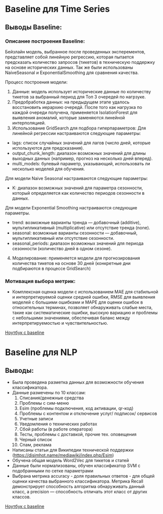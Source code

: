 # Baseline для Time Series

## Выводы Baseline:
### Описание построения Baseline:
Бейзлайн модель, выбранное после проведенных эксперементов, представляет собой линейную регрессию, которая пытается предсказать количество запросов (тикетов) в техническую поддержку на основе исторических данных. Так же были использованы NaiveSeasonal и ExponentialSmoothing для сравнения качества.

Процесс построения модели:
1. Данные: модель использует исторические данные по количеству тикетов за выбранный период для Топ 3 очередей по нагрзуке.
2. Предобработка данных: на предыдущем этапе удалось восстановить иерархию очередй. После того как нагрузка по каждой очереди получена, применяется IsolationForest для выявления аномалий, которые заменяются линейной интерполяцией.
3. Использование GridSearch для подбора гиперпараметров:
Для линейной регрессии настраиваются следующие параметры:

- lags: список случайных значений для лагов (число дней, которые используются для предсказания).
- output_chunk_length: диапазон возможных значений для длины выходных данных (например, прогноз на несколько дней вперед).
- multi_models: булевый параметр, указывающий, использовать ли несколько моделей для обучения.

Для модели Naive Seasonal настраиваются следующие параметры:

- K: диапазон возможных значений для параметра сезонности, который определяется как количество периодов сезонности в данных.

Для модели Exponential Smoothing настраиваются следующие параметры.

- trend: возможные варианты тренда — добавочный (additive), мультипликативный (multiplicative) или отсутствие тренда (none).
- seasonal: возможные варианты сезонности — добавочный, мультипликативный или отсутствие сезонности.
- seasonal_periods: диапазон возможных значений для периода сезонности (количество дней в одном сезоне).

4. Моделирование: применяется модели для прогнозирования количества тикетов на основе 30 дней (конкретные дни подбираются в процессе GridSearch)

### Мотивация выбора метрик: 
- Комплексная оценка модели с использованием MAE для стабильной и интерпретируемой оценки средней ошибки, RMSE для выявления моделей с большими ошибками и MAPE для оценки ошибок в относительных терминах, позволяет обнаруживать слабые места, такие как систематические ошибки, высокую вариацию и проблемы с небольшими значениями, обеспечивая баланс между интерпретируемостью и чувствительностью.



[Ноутбук с baseline](./notebooks/TS/baseline.ipynb)

# Baseline для NLP
## Выводы:
- Была проведена разметка данных для возможности обучения классификатора.
- Данные размечены по 10 классам:
  1. Списания/денежные средства
  2. Проблемы с сим-меню
  3. Esim (проблемы подключения, код активации, qr-код)
  4. Проблемы с контентом и отключение услуг/ подписок/ сервисов
  5. Учетные записи
  6. Уведомления о технических работах
  7. Сбой работы (в работе оператора)
  8. Тесты, проблемы с доставкой, прочие тех. оповещения
  9. Черный список
  10. Спам, реклама
- Написаны статьи для Википедии технической поддержки (https://disimhot.name/mediawiki/index.php/Esim)
- Обучена общая модель Word2Vec для тикетов и статей
- Данные были нормализованы, обучен классификатор SVM с подобранными по сетке параметрами
- Выбрана метрика accuracy - доля правильных ответов - для общей оценки качества выбранного классификатора. Метрика  Recall демонстрирует способность алгоритма обнаруживать данный класс, а precision — способность отличать этот класс от других классов.

[Ноутбук с baseline](./notebooks/NLP/Baseline.ipynb)
